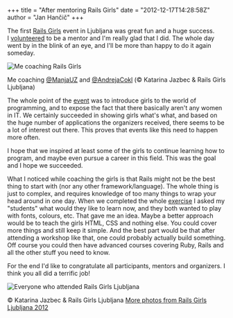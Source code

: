 +++
title = "After mentoring Rails Girls"
date = "2012-12-17T14:28:58Z"
author = "Jan Hančič"
+++

The first [Rails Girls](http://railsgirls.com/) event in Ljubljana was great fun and a huge success. I [volunteered](/mentoring-rails-girls) to 
be a mentor and I'm really glad that I did. The whole day went by in the blink of an eye, and I'll be more than happy to do it again someday.

![Me coaching Rails Girls](/post_images/486953_482121575160459_999443438_n.jpg)

Me coaching [@ManjaUZ](https://twitter.com/ManjaUZ) and [@AndrejaCokl](https://twitter.com/AndrejaCokl) (© Katarina Jazbec & Rails Girls Ljubljana)

The whole point of the [event](http://railsgirls.com/ljubljana) was to introduce girls to the world of programming, and to expose the fact that there
basically aren't any women in IT. We certainly succeeded in showing girls what's what, and based on the huge number of applications the organizers
received, there seems to be a lot of interest out there. This proves that events like this need to happen more often.

I hope that we inspired at least some of the girls to continue learning how to program, and maybe even pursue a career in this field. This was the
goal and I hope we succeeded.

What I noticed while coaching the girls is that Rails might not be the best thing to start with (nor any other framework/language). The whole thing is
just to complex, and requires knowledge of too many things to wrap your head around in one day. When we completed the whole
[exercise](http://guides.railsgirls.com/app/) I asked my "students" what would they like to learn now, and they both wanted to play with fonts, colours,
etc. That gave me an idea. Maybe a better approach would be to teach the girls HTML, CSS and nothing else. You could cover more things and still keep
it simple. And the best part would be that after attending a workshop like that, one could probably actually build something. Off course you could then
have advanced courses covering Ruby, Rails and all the other stuff you need to know.

For the end I'd like to congratulate all participants, mentors and organizers. I think you all did a terrific job!

![Everyone who attended Rails Girls Ljubljana](/post_images/219146_482121458493804_716264997_o.jpg)

© Katarina Jazbec & Rails Girls Ljubljana [More photos from Rails Girls Ljubljana 2012](https://www.facebook.com/media/set/?set=a.482120268493923.105628.466225130083437&type=3)
